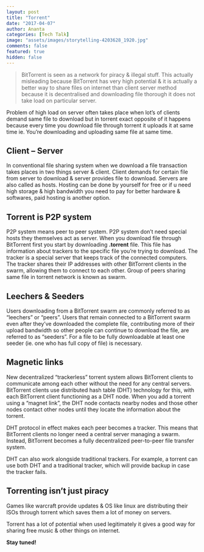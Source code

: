 ```yaml
---
layout: post
title: "Torrent"
date: "2017-04-07"
author: Ananta
categories: [Tech Talk]
image: "assets/images/storytelling-4203628_1920.jpg"
comments: false
featured: true
hidden: false
---
```


> BitTorrent is seen as a network for piracy & illegal stuff. This actually misleading because BitTorrent has very high potential & it is actually a better way to share files on internet than client server method because it is decentralised and downloading file thorough it does not take load on particular server.

Problem of high load on server often takes place when lot’s of clients demand same file to download but in torrent exact opposite of it happens because every time you download file through torrent it uploads it at same time ie. You’re downloading and uploading same file at same time.

## **Client – Server**

In conventional file sharing system when we download a file transaction takes places in two things server & client. Client demands for certain file from server to download & server provides file to download. Servers are also called as hosts. Hosting can be done by yourself for free or if u need high storage & high bandwidth you need to pay for better hardware & softwares, paid hosting is another option.

## Torrent is P2P system

P2P system means peer to peer system. P2P system don’t need special hosts they themselves act as server. When you download file through BitTorrent first you start by downloading **.torrent** file. This file has information about trackers to the specific file you’re trying to download. The tracker is a special server that keeps track of the connected computers. The tracker shares their IP addresses with other BitTorrent clients in the swarm, allowing them to connect to each other. Group of peers sharing same file in torrent network is known as swarm.

## Leechers & Seeders

Users downloading from a BitTorrent swarm are commonly referred to as “leechers” or “peers”. Users that remain connected to a BitTorrent swarm even after they’ve downloaded the complete file, contributing more of their upload bandwidth so other people can continue to download the file, are referred to as “seeders”. For a file to be fully downloadable at least one seeder (ie. one who has full copy of file) is necessary.

## Magnetic links

New decentralized “trackerless” torrent system allows BitTorrent clients to communicate among each other without the need for any central servers. BitTorrent clients use distributed hash table (DHT) technology for this, with each BitTorrent client functioning as a DHT node. When you add a torrent using a “magnet link”, the DHT node contacts nearby nodes and those other nodes contact other nodes until they locate the information about the torrent.

DHT protocol in effect makes each peer becomes a tracker. This means that BitTorrent clients no longer need a central server managing a swarm. Instead, BitTorrent becomes a fully decentralized peer-to-peer file transfer system.

DHT can also work alongside traditional trackers. For example, a torrent can use both DHT and a traditional tracker, which will provide backup in case the tracker fails.

## Torrenting isn’t just piracy

Games like warcraft provide updates & OS like linux are distributing their ISOs through torrent which saves them a lot of money on servers.

Torrent has a lot of potential when used legitimately it gives a good way for sharing free music & other things on internet.

**Stay tuned!**
